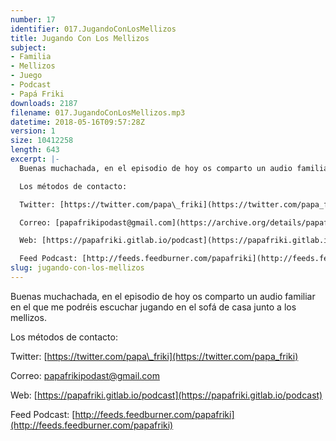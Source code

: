 ```yaml
---
number: 17
identifier: 017.JugandoConLosMellizos
title: Jugando Con Los Mellizos
subject:
- Familia
- Mellizos
- Juego
- Podcast
- Papá Friki
downloads: 2187
filename: 017.JugandoConLosMellizos.mp3
datetime: 2018-05-16T09:57:28Z
version: 1
size: 10412258
length: 643
excerpt: |-
  Buenas muchachada, en el episodio de hoy os comparto un audio familiar en el que me podréis escuchar jugando en el sofá de casa junto a los mellizos.

  Los métodos de contacto:

  Twitter: [https://twitter.com/papa\_friki](https://twitter.com/papa_friki)

  Correo: [papafrikipodast@gmail.com](https://archive.org/details/papafrikipodast@gmail.com)

  Web: [https://papafriki.gitlab.io/podcast](https://papafriki.gitlab.io/podcast)

  Feed Podcast: [http://feeds.feedburner.com/papafriki](http://feeds.feedburner.com/papafriki)
slug: jugando-con-los-mellizos
---
```

Buenas muchachada, en el episodio de hoy os comparto un audio familiar en el que me podréis escuchar jugando en el sofá de casa junto a los mellizos.

Los métodos de contacto:

Twitter: [https://twitter.com/papa\_friki](https://twitter.com/papa_friki)

Correo: [papafrikipodast@gmail.com](https://archive.org/details/papafrikipodast@gmail.com)

Web: [https://papafriki.gitlab.io/podcast](https://papafriki.gitlab.io/podcast)

Feed Podcast: [http://feeds.feedburner.com/papafriki](http://feeds.feedburner.com/papafriki)